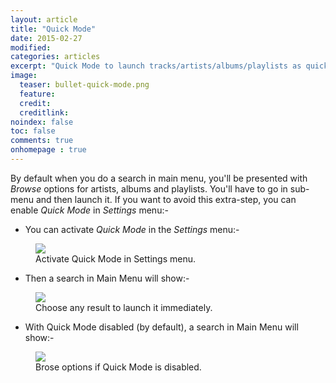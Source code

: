 ```yaml
---
layout: article
title: "Quick Mode"
date: 2015-02-27
modified:
categories: articles
excerpt: "Quick Mode to launch tracks/artists/albums/playlists as quick as possible."
image:
  teaser: bullet-quick-mode.png
  feature:
  credit:
  creditlink:
noindex: false
toc: false
comments: true
onhomepage : true
---
```


By default when you do a search in main menu, you'll be presented with *Browse* options for artists, albums and playlists. You'll have to go in sub-menu and then launch it. If you want to avoid this extra-step, you can enable *Quick Mode* in *Settings* menu:-

* You can activate *Quick Mode* in the *Settings* menu:-

<figure>
  <img src="{{ site.url }}/images/quick-mode3.jpg">
  <figcaption>Activate Quick Mode in Settings menu.</figcaption>
</figure>

* Then a search in Main Menu will show:-

<figure>
  <img src="{{ site.url }}/images/quick-mode1.jpg">
  <figcaption>Choose any result to launch it immediately.</figcaption>
</figure>

* With Quick Mode disabled (by default), a search in Main Menu will show:-

<figure>
  <img src="{{ site.url }}/images/quick-mode2.jpg">
  <figcaption>Brose options if Quick Mode is disabled.</figcaption>
</figure>

